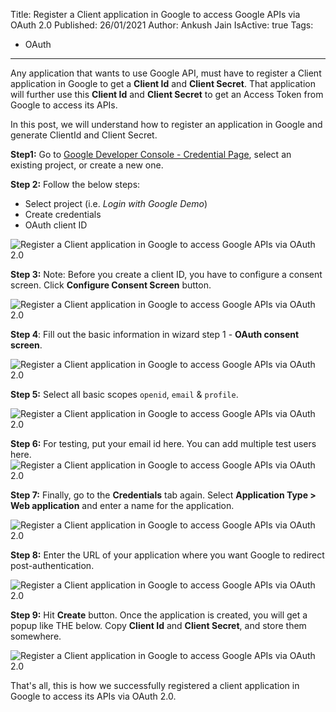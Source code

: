 Title: Register a Client application in Google to access Google APIs via OAuth 2.0
Published: 26/01/2021
Author: Ankush Jain
IsActive: true
Tags:
  - OAuth
---
Any application that wants to use Google API, must have to register a Client application in Google to get a **Client Id** and **Client Secret**. That application will further use this **Client Id** and **Client Secret** to get an Access Token from Google to access its APIs.

In this post, we will understand how to register an application in Google and generate ClientId and Client Secret.

**Step1:** Go to [Google Developer Console - Credential Page](https://console.developers.google.com/apis/credentials), select an existing project, or create a new one. 

**Step 2:** Follow the below steps:
*   Select project (i.e. *Login with Google Demo*)
*   Create credentials 
*   OAuth client ID

![Register a Client application in Google to access Google APIs via OAuth 2.0](/img/blogs/register-a-client-application-in-google-to-access-google-apis-via-oauth-20/1-registering-an-oauth-client-application-with-authorization-credentials-in-google.png)


**Step 3:** Note: Before you create a client ID, you have to configure a consent screen. Click **Configure Consent Screen** button. 

![Register a Client application in Google to access Google APIs via OAuth 2.0](/img/blogs/register-a-client-application-in-google-to-access-google-apis-via-oauth-20/2-registering-an-oauth-client-application-with-authorization-credentials-in-google.png)

**Step 4**: Fill out the basic information in wizard step 1 - **OAuth consent screen**. 

![Register a Client application in Google to access Google APIs via OAuth 2.0](/img/blogs/register-a-client-application-in-google-to-access-google-apis-via-oauth-20/3-registering-an-oauth-client-application-with-authorization-credentials-in-google.png)

**Step 5:** Select all basic scopes `openid`, `email` & `profile`. 

![Register a Client application in Google to access Google APIs via OAuth 2.0](/img/blogs/register-a-client-application-in-google-to-access-google-apis-via-oauth-20/4-registering-an-oauth-client-application-with-authorization-credentials-in-google.png)

**Step 6:** For testing, put your email id here. You can add multiple test users here. ![Register a Client application in Google to access Google APIs via OAuth 2.0](/img/blogs/register-a-client-application-in-google-to-access-google-apis-via-oauth-20/6-registering-an-oauth-client-application-with-authorization-credentials-in-google.png)

**Step 7:** Finally, go to the **Credentials** tab again. Select **Application Type > Web application** and enter a name for the application. 

![Register a Client application in Google to access Google APIs via OAuth 2.0](/img/blogs/register-a-client-application-in-google-to-access-google-apis-via-oauth-20/7-registering-an-oauth-client-application-with-authorization-credentials-in-google.png)

**Step 8:** Enter the URL of your application where you want Google to redirect post-authentication. 

![Register a Client application in Google to access Google APIs via OAuth 2.0](/img/blogs/register-a-client-application-in-google-to-access-google-apis-via-oauth-20/8-registering-an-oauth-client-application-with-authorization-credentials-in-google.png)

**Step 9:** Hit **Create** button. Once the application is created, you will get a popup like THE below. Copy **Client Id** and **Client Secret**, and store them somewhere. 

![Register a Client application in Google to access Google APIs via OAuth 2.0](/img/blogs/register-a-client-application-in-google-to-access-google-apis-via-oauth-20/9-registering-an-oauth-client-application-with-authorization-credentials-in-google.png)

That's all, this is how we successfully registered a client application in Google to access its APIs via OAuth 2.0.

                